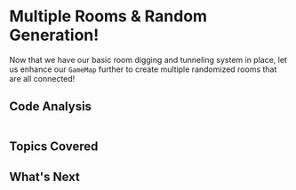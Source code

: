 # Multiple Rooms & Random Generation!
Now that we have our basic room digging and tunneling system in place, let us enhance our `GameMap` further to create multiple randomized rooms that are all connected!

## Code Analysis
```
```

## Topics Covered

## What's Next
